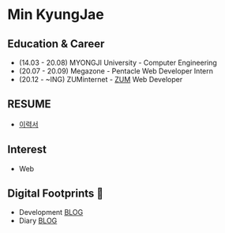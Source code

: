 # Min KyungJae

## Education & Career 
- (14.03 - 20.08) MYONGJI University - Computer Engineering
- (20.07 - 20.09) Megazone - Pentacle Web Developer Intern
- (20.12 -  ~ING) ZUMinternet - [ZUM](https://zum.com/) Web Developer 

## RESUME
- [이력서](https://github.com/ggomjae/ggomjae_resume/blob/main/README.md)

## Interest 
- Web 

## Digital Footprints 🌱
- Development [BLOG](https://velog.io/@ggomjae)
- Diary [BLOG](https://blog.naver.com/ggomjae)
